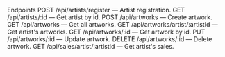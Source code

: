 Endpoints
POST /api/artists/register — Artist registration.
GET /api/artists/:id — Get artist by id.
POST /api/artworks — Create artwork.
GET /api/artworks — Get all artworks.
GET /api/artworks/artist/:artistId — Get artist's artworks.
GET /api/artworks/:id — Get artwork by id.
PUT /api/artworks/:id — Update artwork.
DELETE /api/artworks/:id — Delete artwork.
GET /api/sales/artist/:artistId — Get artist's sales.